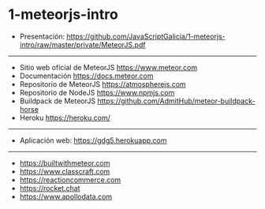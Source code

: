 # 1-meteorjs-intro

- Presentación: https://github.com/JavaScriptGalicia/1-meteorjs-intro/raw/master/private/MeteorJS.pdf

---

- Sitio web oficial de MeteorJS https://www.meteor.com
- Documentación https://docs.meteor.com
- Repositorio de MeteorJS https://atmospherejs.com
- Repositorio de NodeJS https://www.npmjs.com
- Buildpack de MeteorJS https://github.com/AdmitHub/meteor-buildpack-horse
- Heroku https://heroku.com/

---

- Aplicación web: https://gdg5.herokuapp.com

---

- https://builtwithmeteor.com
- https://www.classcraft.com
- https://reactioncommerce.com
- https://rocket.chat
- https://www.apollodata.com
